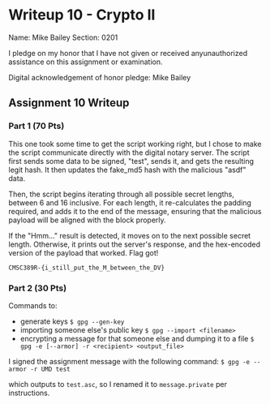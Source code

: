 Writeup 10 - Crypto II
=====

Name: Mike Bailey
Section: 0201

I pledge on my honor that I have not given or received anyunauthorized assistance on this assignment or examination.

Digital acknowledgement of honor pledge: Mike Bailey

## Assignment 10 Writeup

### Part 1 (70 Pts)

This one took some time to get the script working right, but I chose to make the script communicate directly with the digital notary server. The script first sends some data to be signed, "test", sends it, and gets the resulting legit hash. It then updates the fake_md5 hash with the malicious "asdf" data.

Then, the script begins iterating through all possible secret lengths, between 6 and 16 inclusive. For each length, it re-calculates the padding required, and adds it to the end of the message, ensuring that the malicious payload will be aligned with the block properly.

If the "Hmm..." result is detected, it moves on to the next possible secret length. Otherwise, it prints out the server's response, and the hex-encoded version of the payload that worked. Flag got!

`CMSC389R-{i_still_put_the_M_between_the_DV}`


### Part 2 (30 Pts)


Commands to:
* generate keys
 `$ gpg --gen-key`
* importing someone else's public key
 `$ gpg --import <filename>`
* encrypting a message for that someone else and dumping it to a file
 `$ gpg -e [--armor] -r <recipient> <output_file>`

I signed the assignment message with the following command:
  `$ gpg -e --armor -r UMD test`

which outputs to `test.asc`, so I renamed it to `message.private` per instructions.